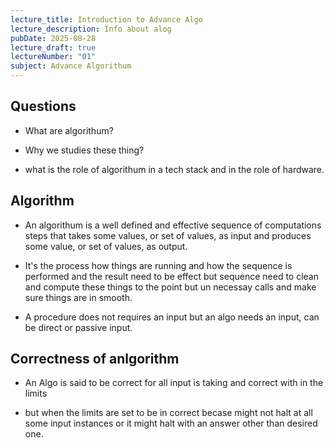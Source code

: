 ```yaml
---
lecture_title: Introduction to Advance Algo
lecture_description: Info about alog
pubDate: 2025-08-28
lecture_draft: true
lectureNumber: "01"
subject: Advance Algorithum
---
```

## Questions

*   What are algorithum?
    
*   Why we studies these thing?
    
*   what is the role of algorithum in a tech stack and in the role of hardware.
    

## Algorithm

*   An algorithum is a well defined and effective sequence of computations steps that takes some values, or set of values, as input and produces some value, or set of values, as output.
    
*   It's the process how things are running and how the sequence is performed and the result need to be effect but sequence need to clean and compute these things to the point but un necessay calls and make sure things are in smooth.
    
*   A procedure does not requires an input but an algo needs an input, can be direct or passive input.
    

## Correctness of anlgorithm

*   An Algo is said to be correct for all input is taking and correct with in the limits
    
*   but when the limits are set to be in correct becase might not halt at all some input instances or it might halt with an answer other than desired one.